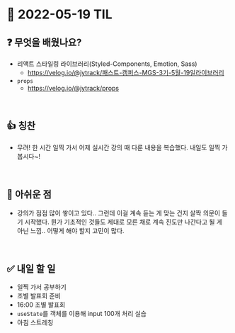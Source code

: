 # 📅 2022-05-19 TIL

## ❓ 무엇을 배웠나요?
- 리액트 스타일링 라이브러리(Styled-Components, Emotion, Sass)
  - https://velog.io/@jytrack/패스트-캠퍼스-MGS-3기-5월-19일라이브러리
- `props`
  - https://velog.io/@jytrack/props
<br/>

## 👍 칭찬
- 무려! 한 시간 일찍 가서 어제 실시간 강의 때 다룬 내용을 복습했다. 내일도 일찍 가봅시다~!
<br/>

## 🥲 아쉬운 점
- 강의가 점점 많이 쌓이고 있다.. 그런데 이걸 계속 듣는 게 맞는 건지 살짝 의문이 들기 시작했다. 뭔가 기초적인 것들도 제대로 모른 채로 계속 진도만 나간다고 될 게 아닌 느낌.. 어떻게 해야 할지 고민이 많다.
<br/>

## ✅ 내일 할 일
- 일찍 가서 공부하기
- 조별 발표회 준비
- 16:00 조별 발표회
- `useState`를 객체를 이용해 input 100개 처리 실습
- 아침 스트레칭
<br/>
